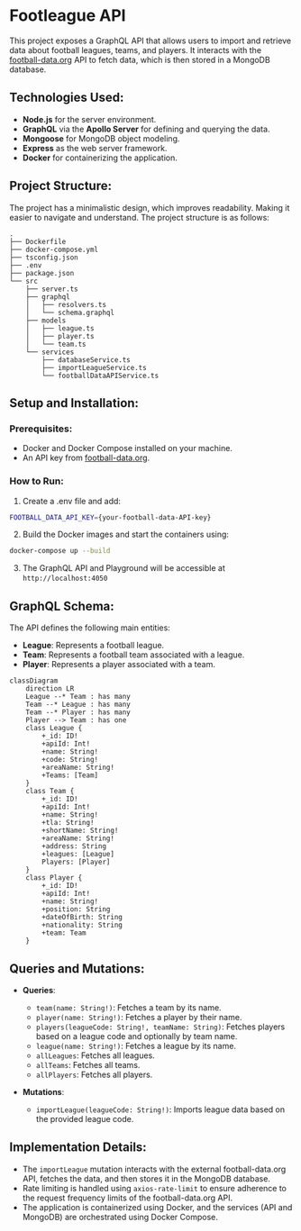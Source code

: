 
# Footleague API

This project exposes a GraphQL API that allows users to import and retrieve data about football leagues, teams, and players. It interacts with the [football-data.org](http://www.football-data.org/) API to fetch data, which is then stored in a MongoDB database.

## Technologies Used:
- **Node.js** for the server environment.
- **GraphQL** via the **Apollo Server** for defining and querying the data.
- **Mongoose** for MongoDB object modeling.
- **Express** as the web server framework.
- **Docker** for containerizing the application.

## Project Structure:
The project has a minimalistic design, which improves readability. Making it easier to navigate and understand. The project structure is as follows:
```
.
├── Dockerfile
├── docker-compose.yml
├── tsconfig.json
├── .env
├── package.json
└── src
    ├── server.ts
    ├── graphql
    │   ├── resolvers.ts
    │   └── schema.graphql
    ├── models
    │   ├── league.ts
    │   ├── player.ts
    │   └── team.ts
    └── services
        ├── databaseService.ts
        ├── importLeagueService.ts
        └── footballDataAPIService.ts
```

## Setup and Installation:

### Prerequisites:
- Docker and Docker Compose installed on your machine.
- An API key from [football-data.org](http://www.football-data.org/).

### How to Run:
1. Create a .env file and add:
  ```bash
  FOOTBALL_DATA_API_KEY={your-football-data-API-key}
  ```
2. Build the Docker images and start the containers using:
  ```bash
  docker-compose up --build
  ```
3. The GraphQL API and Playground will be accessible at `http://localhost:4050`

## GraphQL Schema:
The API defines the following main entities:
- **League**: Represents a football league.
- **Team**: Represents a football team associated with a league.
- **Player**: Represents a player associated with a team.

```mermaid
classDiagram
    direction LR
    League --* Team : has many
    Team --* League : has many
    Team --* Player : has many
    Player --> Team : has one
    class League {
        +_id: ID!
        +apiId: Int!
        +name: String!
        +code: String!
        +areaName: String!
        +Teams: [Team]
    }
    class Team {
        +_id: ID!
        +apiId: Int!
        +name: String!
        +tla: String!
        +shortName: String!
        +areaName: String!
        +address: String
        +leagues: [League]
        Players: [Player]
    }
    class Player {
        +_id: ID!
        +apiId: Int!
        +name: String!
        +position: String
        +dateOfBirth: String
        +nationality: String
        +team: Team
    }
```

## Queries and Mutations:
- **Queries**:
  - `team(name: String!)`: Fetches a team by its name.
  - `player(name: String!)`: Fetches a player by their name.
  - `players(leagueCode: String!, teamName: String)`: Fetches players based on a league code and optionally by team name.
  - `league(name: String!)`: Fetches a league by its name.
  - `allLeagues`: Fetches all leagues.
  - `allTeams`: Fetches all teams.
  - `allPlayers`: Fetches all players.
  
- **Mutations**:
  - `importLeague(leagueCode: String!)`: Imports league data based on the provided league code.

## Implementation Details:
- The `importLeague` mutation interacts with the external football-data.org API, fetches the data, and then stores it in the MongoDB database.
- Rate limiting is handled using `axios-rate-limit` to ensure adherence to the request frequency limits of the football-data.org API.
- The application is containerized using Docker, and the services (API and MongoDB) are orchestrated using Docker Compose.
